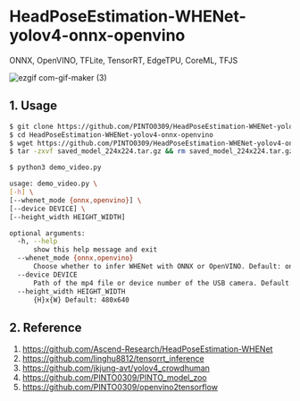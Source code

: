 # HeadPoseEstimation-WHENet-yolov4-onnx-openvino
ONNX, OpenVINO, TFLite, TensorRT, EdgeTPU, CoreML, TFJS

![ezgif com-gif-maker (3)](https://user-images.githubusercontent.com/33194443/141761520-28038c2a-e89a-4887-a9de-0fdaa972005b.gif)

## 1. Usage
```bash
$ git clone https://github.com/PINTO0309/HeadPoseEstimation-WHENet-yolov4-onnx-openvino
$ cd HeadPoseEstimation-WHENet-yolov4-onnx-openvino
$ wget https://github.com/PINTO0309/HeadPoseEstimation-WHENet-yolov4-onnx-openvino/releases/download/v1.0.0/saved_model_224x224.tar.gz
$ tar -zxvf saved_model_224x224.tar.gz && rm saved_model_224x224.tar.gz

$ python3 demo_video.py
```
```bash
usage: demo_video.py \
[-h] \
[--whenet_mode {onnx,openvino}] \
[--device DEVICE] \
[--height_width HEIGHT_WIDTH]

optional arguments:
  -h, --help
      show this help message and exit
  --whenet_mode {onnx,openvino}
      Choose whether to infer WHENet with ONNX or OpenVINO. Default: onnx
  --device DEVICE
      Path of the mp4 file or device number of the USB camera. Default: 0
  --height_width HEIGHT_WIDTH
      {H}x{W} Default: 480x640
```

## 2. Reference
1. https://github.com/Ascend-Research/HeadPoseEstimation-WHENet
2. https://github.com/linghu8812/tensorrt_inference
3. https://github.com/jkjung-avt/yolov4_crowdhuman
4. https://github.com/PINTO0309/PINTO_model_zoo
5. https://github.com/PINTO0309/openvino2tensorflow
